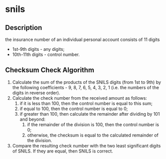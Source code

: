 # snils
## Description
the insurance number of an individual personal account consists of 11 digits
- 1st-9th digits - any digits;
- 10th-11th digits - control number.

## Checksum Check Algorithm
1. Calculate the sum of the products of the SNILS digits (from 1st to 9th) by the following coefficients - 9, 8, 7, 6, 5, 4, 3, 2, 1 (i.e. the numbers of the digits in reverse order).
2. Calculate the check number from the received amount as follows:
   1. if it is less than 100, then the control number is equal to this sum;
   2. if equal to 100, then the control number is equal to 0;
   3. if greater than 100, then calculate the remainder after dividing by 101 and beyond: 
      1. if the remainder of the division is 100, then the control number is 0;
      2. otherwise, the checksum is equal to the calculated remainder of the division.
3. Compare the resulting check number with the two least significant digits of SNILS. If they are equal, then SNILS is correct.
